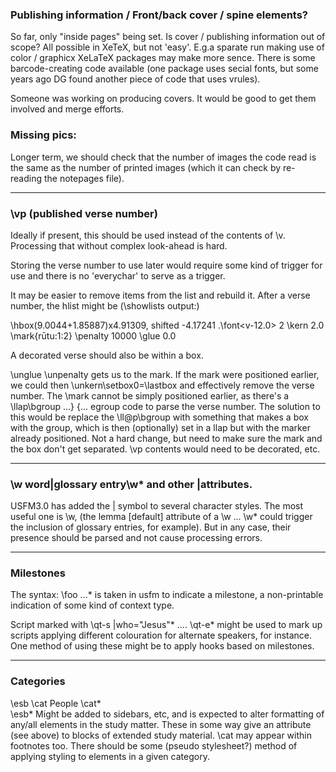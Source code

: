 

### Publishing information / Front/back cover / spine elements?
So far, only "inside pages" being set. Is cover / publishing information out of scope? All possible in XeTeX, but not 'easy'. E.g.a sparate run making use of color / graphicx  XeLaTeX packages may make more sence.
There is some barcode-creating code available (one package uses secial fonts, but some years ago DG found another piece of code that uses vrules).

Someone was working on producing covers. It would be good to get them involved and merge efforts.

### Missing pics:

Longer term, we should check that the number of images the code read is the same as the number of printed images (which it can check  by re-reading the notepages file).

------------------

### \vp (published verse number)

Ideally if present, this should be used instead of the contents of \v.
Processing that without complex look-ahead is hard. 

Storing the verse number to use later would require some kind of trigger for use and there is no 'everychar' to serve as a trigger.

It may be easier to remove items from the list and rebuild it. After a verse number, the hlist might be (\showlists output:)

 \hbox(9.0044+1.85887)x4.91309, shifted -4.17241
 .\font<v-12.0> 2
 \kern 2.0
 \mark{rūtu:1:2}
 \penalty 10000
 \glue 0.0
 
A decorated verse should also be within a box. 

\unglue \unpenalty  gets us to the mark. If the mark were positioned earlier, we could then \unkern\setbox0=\lastbox and effectively remove the verse number.
The \mark cannot be simply positioned earlier, as there's a \llap\bgroup ...}  {... egroup code to parse the verse number.
The solution to this would be replace the \ll@p\bgroup with something that
makes a box with the group, which is then (optionally) set in a llap but with the marker already positioned. Not a hard change, but need to make sure the mark and the 
box don't get separated. \vp contents would need to be decorated, etc.

------------------

### \w word|glossary entry\w* and other |attributes.

USFM3.0 has added the | symbol to several character styles. The most useful one is \w,  (the lemma [default] attribute of a \w ... \w* could trigger the
inclusion of glossary entries, for example). But in any case, their presence should be parsed and not cause processing errors.


----------------
### Milestones
The syntax: \foo ...\* is taken in usfm to indicate a milestone, a non-printable indication of some kind of context type. 

Script marked with \qt-s |who="Jesus"\* .... \qt-e\* might be used to mark up scripts applying different colouration for alternate speakers, for instance.
One method of using these might be to apply hooks based on milestones.

-----------------

### Categories
\esb \cat People \cat*  
\esb*
  Might be added to  sidebars, etc, and is expected to alter formatting of any/all elements in the study matter. These in some way give an attribute (see above) to 
blocks of extended study material.
\cat may  appear within footnotes too. There should be some (pseudo stylesheet?) method of applying styling to elements in a given category.


